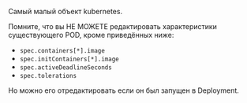 Самый малый объект kubernetes.

Помните, что вы НЕ МОЖЕТЕ редактировать характеристики существующего POD, кроме приведённых ниже:

- `spec.containers[*].image`
- `spec.initContainers[*].image`
- `spec.activeDeadlineSeconds`
- `spec.tolerations`

Но можно его отредактировать если он был запущен в Deployment.